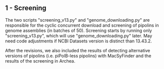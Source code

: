 ## 1 - Screening

The two scripts "screening_v13.py" and "genome_downloading.py" are responsible for the cyclic concurrent download and screening of pipolins in genome assemblies (in batches of 50). Screening starts by running only "screening_v13.py", which will use "genome_downloading.py" later. May need code adjustments if NCBI Datasets version is distinct than 13.43.2.

After the revisions, we also included the results of detecting alternative versions of pipolins (i.e. piPolB-less pipolins) with MacSyFinder and the results of the screening in Archea.
